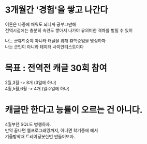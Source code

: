 # 3개월간 '경험'을 쌓고 나간다
이론은 나중에 채워도 되니까 공부그만해<br>
전역시점에는 충분히 숙련도 쌓아서 나가야 유의미한 격차를 벌릴 수 있어<br>

나는 군휴학중이 아니라 캐글을 위해 휴학중임을 명심하자<br>
나는 군인이 아니라 데이터 사이언티스트이다<br>

# 목표 : 전역전 캐글 30회 참여
2월,3월 -> 8개 (3일에 하나)<br>
4월,5월,6월 -> 4개 (일주일에 하나)

# 캐글만 한다고 능률이 오르는 건 아니다.
4월부턴 SQL도 병행하자.<br>
만약 끝나면 웹프로그래밍까지, 아니면 학기중에 해서<br> 
겨울방학때 트레이딩봇한번 만들어보자.<br>
